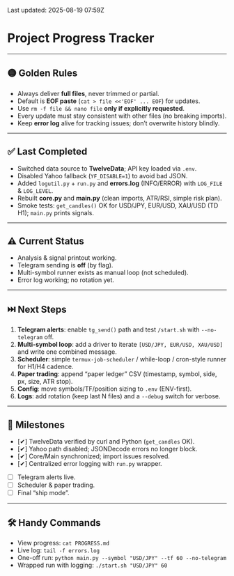 Last updated: 2025-08-19 07:59Z
# Project Progress Tracker

---

## 🟡 Golden Rules
- Always deliver **full files**, never trimmed or partial.  
- Default is **EOF paste** (`cat > file <<'EOF' ... EOF`) for updates.  
- Use `rm -f file && nano file` **only if explicitly requested**.  
- Every update must stay consistent with other files (no breaking imports).  
- Keep **error log** alive for tracking issues; don’t overwrite history blindly.  

---

## ✅ Last Completed
- Switched data source to **TwelveData**; API key loaded via `.env`.  
- Disabled Yahoo fallback (`YF_DISABLE=1`) to avoid bad JSON.  
- Added `logutil.py` + `run.py` and **errors.log** (INFO/ERROR) with `LOG_FILE` & `LOG_LEVEL`.  
- Rebuilt **core.py** and **main.py** (clean imports, ATR/RSI, simple risk plan).  
- Smoke tests: `get_candles()` OK for USD/JPY, EUR/USD, XAU/USD (TD H1); `main.py` prints signals.  

---

## ⚠️ Current Status
- Analysis & signal printout working.  
- Telegram sending is **off** (by flag).  
- Multi-symbol runner exists as manual loop (not scheduled).  
- Error log working; no rotation yet.  

---

## ⏭️ Next Steps
1. **Telegram alerts**: enable `tg_send()` path and test `/start.sh` with `--no-telegram` off.  
2. **Multi-symbol loop**: add a driver to iterate `[USD/JPY, EUR/USD, XAU/USD]` and write one combined message.  
3. **Scheduler**: simple `termux-job-scheduler` / while-loop / cron-style runner for H1/H4 cadence.  
4. **Paper trading**: append “paper ledger” CSV (timestamp, symbol, side, px, size, ATR stop).  
5. **Config**: move symbols/TF/position sizing to `.env` (ENV-first).  
6. **Logs**: add rotation (keep last N files) and a `--debug` switch for verbose.  

---

## 📜 Milestones
- [✔] TwelveData verified by curl and Python (`get_candles` OK).  
- [✔] Yahoo path disabled; JSONDecode errors no longer block.  
- [✔] Core/Main synchronized; import issues resolved.  
- [✔] Centralized error logging with `run.py` wrapper.  
- [ ] Telegram alerts live.  
- [ ] Scheduler & paper trading.  
- [ ] Final “ship mode”.  

---

## 🛠 Handy Commands
- View progress: `cat PROGRESS.md`  
- Live log: `tail -f errors.log`  
- One-off run: `python main.py --symbol "USD/JPY" --tf 60 --no-telegram`  
- Wrapped run with logging: `./start.sh "USD/JPY" 60`  

